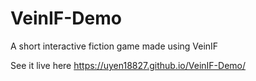 # VeinIF-Demo
A short interactive fiction game made using VeinIF

See it live here https://uyen18827.github.io/VeinIF-Demo/
